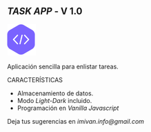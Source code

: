 ## _TASK APP_ - V 1.0

![Logo](assets/favicon.svg)

Aplicación sencilla para enlistar tareas.

CARACTERÍSTICAS

- Almacenamiento de datos.
- Modo _Light-Dark_ incluido.
- Programación en _Vanilla Javascript_

Deja tus sugerencias en _imivan.info@gmail.com_
